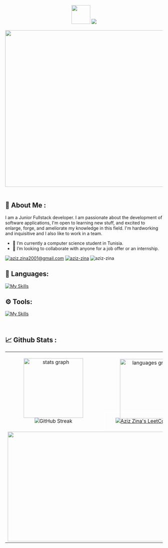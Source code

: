 <div align="center">
  <img src="https://media.giphy.com/media/hvRJCLFzcasrR4ia7z/giphy.gif" width="60px"/>
  <img src="https://readme-typing-svg.herokuapp.com/?lines=Hello,+I'm+Aziz+Zina+!&center=true&size=30">
</div>

<br>
<div align="center">
  <img src="https://github.com/Anmol-Baranwal/Cool-GIFs-For-GitHub/assets/74038190/7d484dc9-68a9-4ee6-a767-aea59035c12d" width="900" height="500"/>
</div>  
<br>

## 👤 About Me :
I am a Junior Fullstack developer. I am passionate about the development of software applications, I'm open to learning new stuff, and excited to enlarge, forge, and ameliorate my knowledge in this field. I'm hardworking and inquisitive and I also like to work in a team. 
- 🔭 I’m currently a computer science student in Tunisia.  
- 🤝 I’m looking to collaborate with anyone for a job offer or an internship.

<a href="mailto: aziz.zina2001@gmail.com" target="blank"><img src="https://img.shields.io/badge/Gmail-D14836?style=for-the-badge&logo=gmail&logoColor=white" alt="aziz.zina2001@gmail.com" /></a>
<a href="https://www.linkedin.com/in/aziz-zina/" target="blank"><img src="https://img.shields.io/badge/LinkedIn-2b5bcc?style=for-the-badge&logo=LinkedIn&logoColor=white" alt="aziz-zina" /></a>
<img src="https://komarev.com/ghpvc/?username=aziz-zina&style=for-the-badge" alt="aziz-zina" />
  <br>

## 🚀 Languages:

[![My Skills](https://skillicons.dev/icons?i=js,html,css,c,py,php,java,typescript,angular,nodejs,express,spring,mongodb,postgres,androidstudio)](https://skillicons.dev)

## ⚙️ Tools:
[![My Skills](https://skillicons.dev/icons?i=git,github,bitbucket,docker,postman)](https://skillicons.dev)

<br>


## 📈 Github Stats :
<table align="center">
<tr border="none">
<td width="50%" align="center">
  
  <img src="https://github-readme-stats.vercel.app/api?username=aziz-zina&hide_title=false&hide_rank=false&show_icons=true&include_all_commits=true&count_private=true&card_width=370&disable_animations=false&theme=dark&locale=en&hide_border=false" height="190" alt="stats graph"  />
  <br>
  <img src="https://streak-stats.demolab.com?user=aziz-zina&theme=dark" alt="GitHub Streak"/>
</td>

<td width="50%" align="center">
  <br>
  <img style="margin-bottom: -20px;" src="https://github-readme-stats.vercel.app/api/top-langs?username=aziz-zina&locale=en&hide_title=false&layout=compact&card_width=370&langs_count=5&theme=dark&hide_border=false" height="190" alt="languages graph"  />
  <br>
  <div align="center" style="border: 2px solid white;">
    
  [![Aziz Zina's LeetCode Stats](https://leetcode-stats.vercel.app/api?username=aziz-zina&theme=Dark)](https://github.com/JeremyTsaii/leetcode-stats)
  </div>
  
  </td>
</tr>
<tr>
  <td colspan="2" align="center">
      <img height="350px" width="600px" src="https://github-readme-activity-graph.vercel.app/graph?username=aziz-zina&theme=github-compact&radius=8&area=true">
  </td>
</tr>
</table>
<br clear="both">


